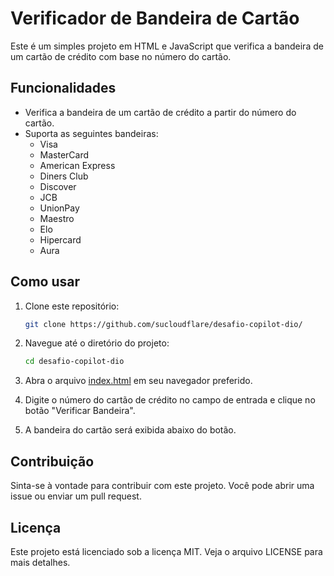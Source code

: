 # Verificador de Bandeira de Cartão

Este é um simples projeto em HTML e JavaScript que verifica a bandeira de um cartão de crédito com base no número do cartão.

## Funcionalidades

- Verifica a bandeira de um cartão de crédito a partir do número do cartão.
- Suporta as seguintes bandeiras:
  - Visa
  - MasterCard
  - American Express
  - Diners Club
  - Discover
  - JCB
  - UnionPay
  - Maestro
  - Elo
  - Hipercard
  - Aura

## Como usar

1. Clone este repositório:
    ```bash
    git clone https://github.com/sucloudflare/desafio-copilot-dio/
    ```

2. Navegue até o diretório do projeto:
    ```bash
    cd desafio-copilot-dio
    ```

3. Abra o arquivo [index.html](http://_vscodecontentref_/1) em seu navegador preferido.

4. Digite o número do cartão de crédito no campo de entrada e clique no botão "Verificar Bandeira".

5. A bandeira do cartão será exibida abaixo do botão.

## Contribuição

Sinta-se à vontade para contribuir com este projeto. Você pode abrir uma issue ou enviar um pull request.

## Licença

Este projeto está licenciado sob a licença MIT. Veja o arquivo LICENSE para mais detalhes.

